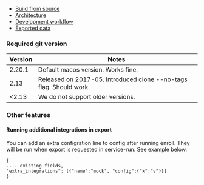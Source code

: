 - [Build from source](./_docs/build.md)
- [Architecture](./_docs/architecture.md)
- [Development workflow](./_docs/dev_workflow.md)
- [Exported data](./_docs/exported_data.md)

### Required git version

| Version                             | Notes  
| -------------                       | -------- 
| 2.20.1             | Default macos version. Works fine.
| 2.13               | Released on 2017-05. Introduced clone --no-tags flag. Should work.
| <2.13              | We do not support older versions.

### Other features

#### Running additional integrations in export

You can add an extra configration line to config after running enroll. They will be run when export is requested in service-run. See example below.

```
{
.... existing fields,
"extra_integrations": [{"name":"mock", "config":{"k":"v"}}]
}
```